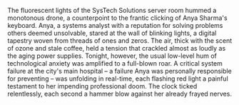 The fluorescent lights of the SysTech Solutions server room hummed a monotonous drone, a counterpoint to the frantic clicking of Anya Sharma's keyboard.  Anya, a systems analyst with a reputation for solving problems others deemed unsolvable, stared at the wall of blinking lights, a digital tapestry woven from threads of ones and zeros.  The air, thick with the scent of ozone and stale coffee, held a tension that crackled almost as loudly as the aging power supplies.  Tonight, however, the usual low-level hum of technological anxiety was amplified to a full-blown roar.  A critical system failure at the city's main hospital – a failure Anya was personally responsible for preventing – was unfolding in real-time, each flashing red light a painful testament to her impending professional doom.  The clock ticked relentlessly, each second a hammer blow against her already frayed nerves.
